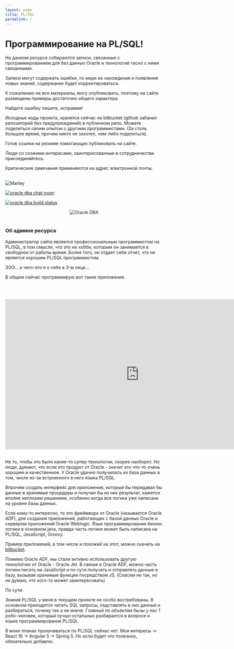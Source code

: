 ```yaml
---
layout: page
title: PL/SQL
permalink: /
---
```


# Программирование на PL/SQL!

На данном ресурсе собираются записи, связанные с программированием для баз данных Oracle и технологий тесно с ними связанными.

Записи могут содержать ошибки, по мере их нахождения и появления новых знаний, содержание будет корректироваться.

К сожалению не все материалы, могу опубликовать, поэтому на сайте размещены примеры достаточно общего характера.

Найдете ошибку пишите, исправим!

Исходные коды проекта, хранятся сейчас на bitbucket (github забанил репозиторий без предупреждений) в публичном репо. Можете поделиться своим опытом с другими программистами. (За столь большое время, прочем никто не захотел, чем-либо поделиться). 

Готов ссылки на резюме помогающих публиковать на сайте. 

Люди со схожими интересами, заинтересованные в сотрудничестве присоединяйтесь.


Критические замечания применяются на адрес электронной почты.

<br/>
<img src="http://img.fotografii.org/a3333333mail.gif" alt="Marley" border="0" />

<a href="https://gitter.im/oracle-dba-ru/Lobby" rel="nofollow"><img src="https://badges.gitter.im/oracle-dba-ru/Lobby.svg" alt="oracle dba chat room"></a>

<a href="https://travis-ci.org/plsql/plsql.ru" rel="nofollow"><img src="https://travis-ci.org/plsql/plsql.ru.svg?branch=gh-pages" alt="oracle dba build status"></a>


<div align="center">
	<img src="//files.plsql.ru/kritika.jpg" alt="Oracle DBA" border="0" />
</div>


<br/>

### Об админе ресурса

Администратор сайта является профессиональным программистом на PL/SQL, в том смысле, что это не хобби, которым он занимается в свободное от работы время.
Более того, он отдает себе отчет, что не является хорошим PL/SQL программистом.

ЭЭЭ... а чего-это я о себе в 3-м лице...

В общем сейчас программирую вот такие приложения.

<br/><br/>

<div align="center">
	<iframe width="853" height="480" src="https://www.youtube.com/embed/79QQbQ-PDkM" frameborder="0" allowfullscreen></iframe>
</div>

<br/>

Не то, чтобы это были какие-то супер технологии, скорее наоборот. Но люди, думают, что если это продукт от Oracle - значит это что-то очень хорошее и качественное. У Oracle удачно получилась их база данных в том, числе из-за встроенного в него языка PL/SQL. 

Впрочем создать интерфейс для приложения, который бы передавал бы данные в хранимые процедуры и получал бы из них результат, кажется вполне неплохим решением, особенно когда вся логика уже написана на уровне базы данных.

Если кому-то интересно, то это фреймворк от Oracle (называется Oracle ADF), для создания приложений, работающих с базой данных Oracle и сервером приложений Oracle Weblogic. Язык программирования бизнес логики в основном java, правда часть логики может быть написана на PL/SQL, JavaScript, Groovy.

Пример приложений, в том числе и похожий на этот, можно скачать на <a href="http://bitbucket.com/oracle-adf/" rel="nofollow">bitbucket</a>.

Помимо Oracle ADF, мы стали активно использовать другую технологию от Oracle - Oracle Jet. В связке в Oracle ADF, можно часть логики писать на JavaScript и по сути получать и отправлять данные в базу, вызывая хранимые функции посредством JS. (Совсем не так, но не думаю, что кого-то может заинтересовать)


По сути:

Знания PL/SQL у меня в текущем проекте не особо востребованы. В основном приходится читать SQL запросы, подставлять в них данные и разбираться, почему так а не иначе. Главный по объектам бызы у нас 1 робо-человек, который лучше остальных разбирается в вопросе и языке программирования PL/SQL.

В моих планах прокачиваться по PL/SQL сейчас нет. Мои интересы -> React 16 -> Angular 5 -> Spring 5. Но если будет что полезное, обязательно добавлю.
